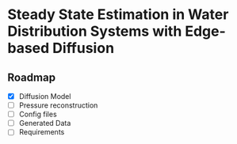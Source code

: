 # Steady State Estimation in Water Distribution Systems with Edge-based Diffusion




## Roadmap
- [x] Diffusion Model
- [ ] Pressure reconstruction
- [ ] Config files
- [ ] Generated Data
- [ ] Requirements

